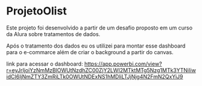 # ProjetoOlist
Este projeto foi desenvolvido a partir de um desafio proposto em um curso da Alura sobre tratamentos de dados. 

Após o tratamento dos dados eu os utilizei para montar esse dashboard para o e-commarce além de criar o background a partir do canvas. 

link para acessar o dashboard: https://app.powerbi.com/view?r=eyJrIjoiYzNmMzBlOWUtNzdhZC00ZjY2LWI2MTktMTg5Nzg1MTk3YTNiIiwidCI6IjNmZTY3ZmRiLTk0OWUtNDExNS1hMDliLTJjNjg4N2FmN2QxYiJ9
